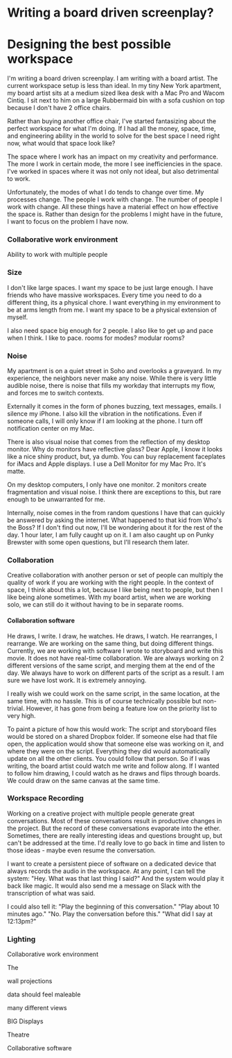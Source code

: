 # Writing a board driven screenplay?




# Designing the best possible workspace

I'm writing a board driven screenplay. I am writing with a board artist. The current workspace setup is less than ideal. In my tiny New York apartment, my board artist sits at a medium sized Ikea desk with a Mac Pro and Wacom Cintiq. I sit next to him on a large Rubbermaid bin with a sofa cushion on top because I don't have 2 office chairs.

Rather than buying another office chair, I've started fantasizing about the perfect workspace for what I'm doing. If I had all the money, space, time, and engineering ability in the world to solve for the best space I need right now, what would that space look like? 

The space where I work has an impact on my creativity and performance. The more I work in certain mode, the more I see inefficiencies in the space. I've worked in spaces where it was not only not ideal, but also detrimental to work.

Unfortunately, the modes of what I do tends to change over time. My processes change. The people I work with change. The number of people I work with change. All these things have a material effect on how effective the space is. Rather than design for the problems I might have in the future, I want to focus on the problem I have now.

### Collaborative work environment

Ability to work with multiple people



### Size

I don't like large spaces. I want my space to be just large enough. I have friends who have massive workspaces. Every time you need to do a different thing, its a physical chore. I want everything in my environment to be at arms length from me. I want my space to be a physical extension of myself.

I also need space big enough for 2 people. I also like to get up and pace when I think. 
I like to pace.
rooms for modes? modular rooms?

### Noise

My apartment is on a quiet street in Soho and overlooks a graveyard. In my experience, the neighbors never make any noise. While there is very little audible noise, there is noise that fills my workday that interrupts my flow, and forces me to switch contexts.

Externally it comes in the form of phones buzzing, text messages, emails. I silence my iPhone. I also kill the vibration in the notifications. Even if someone calls, I will only know if I am looking at the phone. I turn off notification center on my Mac. 

There is also visual noise that comes from the reflection of my desktop monitor. Why do monitors have reflective glass? Dear Apple, I know it looks like a nice shiny product, but, ya dumb. You can buy replacement faceplates for iMacs and Apple displays. I use a Dell Monitor for my Mac Pro. It's matte. 

On my desktop computers, I only have one monitor. 2 monitors create fragmentation and visual noise. I think there are exceptions to this, but rare enough to be unwarranted for me.

Internally, noise comes in the from random questions I have that can quickly be answered by asking the internet. What happened to that kid from Who's the Boss? If I don't find out now, I'll be wondering about it for the rest of the day. 1 hour later, I am fully caught up on it. I am also caught up on Punky Brewster with some open questions, but I'll research them later.

### Collaboration

Creative collaboration with another person or set of people can multiply the quality of work if you are working with the right people. In the context of space, I think about this a lot, because I like being next to people, but then I like being alone sometimes. With my board artist, when we are working solo, we can still do it without having to be in separate rooms. 

#### Collaboration software

He draws, I write. I draw, he watches. He draws, I watch. He rearranges, I rearrange. We are working on the same thing, but doing different things. Currently, we are working with software I wrote to storyboard and write this movie. It does not have real-time collaboration. We are always working on 2 different versions of the same script, and merging them at the end of the day. We always have to work on different parts of the script as a result. I am sure we have lost work. It is extremely annoying.

I really wish we could work on the same script, in the same location, at the same time, with no hassle. This is of course technically possible but non-trivial. However, it has gone from being a feature low on the priority list to very high.

To paint a picture of how this would work: The script and storyboard files would be stored on a shared Dropbox folder. If someone else had that file open, the application would show that someone else was working on it, and where they were on the script. Everything they did would automatically update on all the other clients. You could follow that person. So if I was writing, the board artist could watch me write and follow along. If I wanted to follow him drawing, I could watch as he draws and flips through boards. We could draw on the same canvas at the same time.

### Workspace Recording

Working on a creative project with multiple people generate great conversations. Most of these conversations result in productive changes in the project. But the record of these conversations evaporate into the ether. Sometimes, there are really interesting ideas and questions brought up, but can't be addressed at the time. I'd really love to go back in time and listen to those ideas - maybe even resume the conversation.

I want to create a persistent piece of software on a dedicated device that always records the audio in the workspace. At any point, I can tell the system: "Hey. What was that last thing I said?" And the system would play it back like magic. It would also send me a message on Slack with the transcription of what was said. 

I could also tell it: 
"Play the beginning of this conversation."
"Play about 10 minutes ago."
"No. Play the conversation before this."
"What did I say at 12:13pm?"





### Lighting



Collaborative work environment

The 

wall projections

data should feel maleable

many different views

BIG Displays

Theatre

Collaborative software

